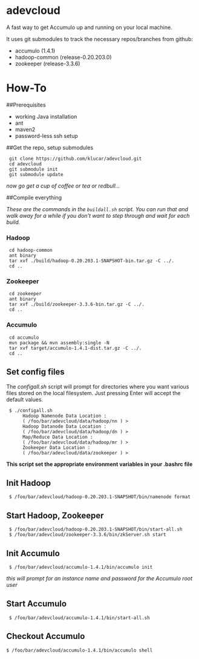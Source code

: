 adevcloud
=========
A fast way to get Accumulo up and running on your local machine.

It uses git submodules to track the necessary repos/branches from github:
* accumulo (1.4.1)
* hadoop-common (release-0.20.203.0)
* zookeeper (release-3.3.6)

# How-To
##Prerequisites
* working Java installation
* ant
* maven2
* password-less ssh setup

##Get the repo, setup submodules 

     git clone https://github.com/klucar/adevcloud.git
     cd adevcloud
     git submodule init
     git submodule update

_now go get a cup of coffee or tea or redbull..._

##Compile everything

_These are the commands in the `buildall.sh` script. You can run that and walk away for a while if you 
don't want to step through and wait for each build._

### Hadoop

     cd hadoop-common
     ant binary
     tar xvf ./build/hadoop-0.20.203.1-SNAPSHOT-bin.tar.gz -C ../.
     cd ..

### Zookeeper
    
     cd zookeeper
     ant binary
     tar xvf ./build/zookeeper-3.3.6-bin.tar.gz -C ../.
     cd ..

### Accumulo

     cd accumulo
     mvn package && mvn assembly:single -N
     tar xvf target/accumulo-1.4.1-dist.tar.gz -C ../.
     cd ..

## Set config files
The _configall.sh_ script will prompt for directories where you want various files stored on the local filesystem.
Just pressing Enter will accept the default values.

     $ ./configall.sh 
          Hadoop Namenode Data Location : 
          ( /foo/bar/adevcloud/data/hadoop/nn ) > 
          Hadoop Datanode Data Location : 
          ( /foo/bar/adevcloud/data/hadoop/dn ) > 
          Map/Reduce Data Location : 
          ( /foo/bar/adevcloud/data/hadoop/mr ) > 
          Zookeeper Data Location : 
          ( /foo/bar/adevcloud/data/zookeeper ) > 

__This script set the appropriate environment variables in your .bashrc file__

## Init Hadoop
     $ /foo/bar/adevcloud/hadoop-0.20.203.1-SNAPSHOT/bin/namenode format

## Start Hadoop, Zookeeper
     $ /foo/bar/adevcloud/hadoop-0.20.203.1-SNAPSHOT/bin/start-all.sh
     $ /foo/bar/adevcloud/zookeeper-3.3.6/bin/zkServer.sh start

## Init Accumulo
     $ /foo/bar/adevcloud/accumulo-1.4.1/bin/accumulo init

_this will prompt for an instance name and password for the Accumulo root user_

## Start Accumulo
     $ /foo/bar/adevcloud/accumulo-1.4.1/bin/start-all.sh

## Checkout Accumulo
    $ /foo/bar/adevcloud/accumulo-1.4.1/bin/accumulo shell





